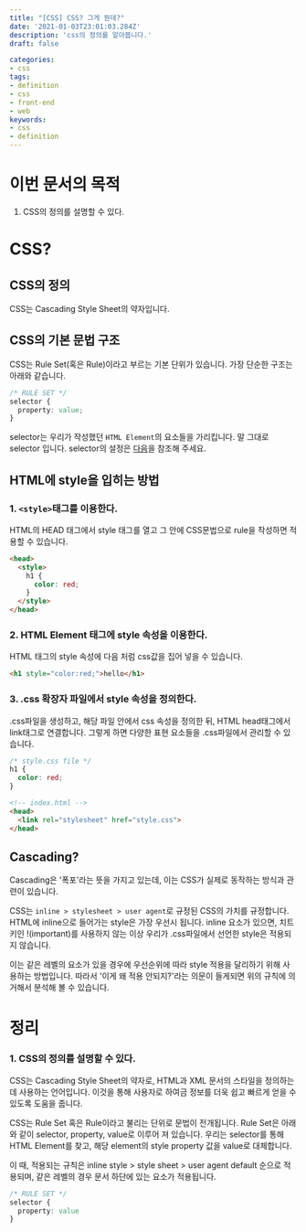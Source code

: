 ```yaml
---
title: "[CSS] CSS? 그게 뭔데?"
date: '2021-01-03T23:01:03.284Z'
description: 'css의 정의를 알아봅니다.'
draft: false

categories:
- css
tags:
- definition
- css
- front-end
- web
keywords:
- css
- definition
---
```

# 이번 문서의 목적
1. CSS의 정의를 설명할 수 있다.

# CSS?
## CSS의 정의
CSS는 Cascading Style Sheet의 약자입니다.

## CSS의 기본 문법 구조
CSS는 Rule Set(혹은 Rule)이라고 부르는 기본 단위가 있습니다. 가장 단순한 구조는 아래와 같습니다.

```CSS
/* RULE SET */
selector {
  property: value;
}
```
selector는 우리가 작성했던 `HTML Element`의 요소들을 가리킵니다. 말 그대로 selector 입니다. selector의 설정은 [다음](https://developer.mozilla.org/ko/docs/Web/CSS/CSS_Selectors)을 참조해 주세요.

## HTML에 style을 입히는 방법
### 1. `<style>`태그를 이용한다.
HTML의 HEAD 태그에서 style 태그를 열고 그 안에 CSS문법으로 rule을 작성하면 적용할 수 있습니다.
```HTML
<head>
  <style>
    h1 {
      color: red;
    }
  </style>
</head>
```

### 2. HTML Element 태그에 style 속성을 이용한다.
HTML 태그의 style 속성에 다음 처럼 css값을 집어 넣을 수 있습니다.
```HTML
<h1 style="color:red;">hello</h1>
```

### 3. .css 확장자 파일에서 style 속성을 정의한다.
.css파일을 생성하고, 해당 파일 안에서 css 속성을 정의한 뒤, HTML head태그에서 link태그로 연결합니다. 그렇게 하면 다양한 표현 요소들을 .css파일에서 관리할 수 있습니다.
``` CSS
/* style.css file */
h1 {
  color: red;
}
```
``` HTML
<!-- index.html -->
<head>
  <link rel="stylesheet" href="style.css">
</head>
```

## Cascading?

Cascading은 '폭포'라는 뜻을 가지고 있는데, 이는 CSS가 실제로 동작하는 방식과 관련이 있습니다.

CSS는 `inline > stylesheet > user agent`로 규정된 CSS의 가치를 규정합니다. HTML에 inline으로 들어가는 style은 가장 우선시 됩니다. inline 요소가 있으면, 치트키인 !(important)를 사용하지 않는 이상 우리가 .css파일에서 선언한 style은 적용되지 않습니다.

이는 같은 레벨의 요소가 있을 경우에 우선순위에 따라 style 적용을 달리하기 위해 사용하는 방법입니다. 따라서 '이게 왜 적용 안되지?'라는 의문이 들게되면 위의 규칙에 의거해서 분석해 볼 수 있습니다.

# 정리
### 1. CSS의 정의를 설명할 수 있다.
CSS는 Cascading Style Sheet의 약자로, HTML과 XML 문서의 스타일을 정의하는데 사용하는 언어입니다. 이것을 통해 사용자로 하여금 정보를 더욱 쉽고 빠르게 얻을 수 있도록 도움을 줍니다.

CSS는 Rule Set 혹은 Rule이라고 불리는 단위로 문법이 전개됩니다. Rule Set은 아래와 같이 selector, property, value로 이루어 져 있습니다. 우리는 selector를 통해 HTML Element를 찾고, 해당 element의 style property 값을 value로 대체합니다.

 이 때, 적용되는 규칙은 inline style > style sheet > user agent default 순으로 적용되며, 같은 레벨의 경우 문서 하단에 있는 요소가 적용됩니다. 

```CSS
/* RULE SET */
selector {
  property: value
}
```
